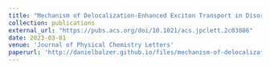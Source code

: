 ```yaml
---
title: "Mechanism of Delocalization-Enhanced Exciton Transport in Disordered Organic Semiconductors"
collection: publications
external_url: "https://pubs.acs.org/doi/10.1021/acs.jpclett.2c03886"
date: 2023-03-01
venue: 'Journal of Physical Chemistry Letters'
paperurl: 'http://danielbalzer.github.io/files/mechanism-of-delocalization-enhanced-exciton-transport-in-disordered-organic-semiconductors.pdf'
---
```

